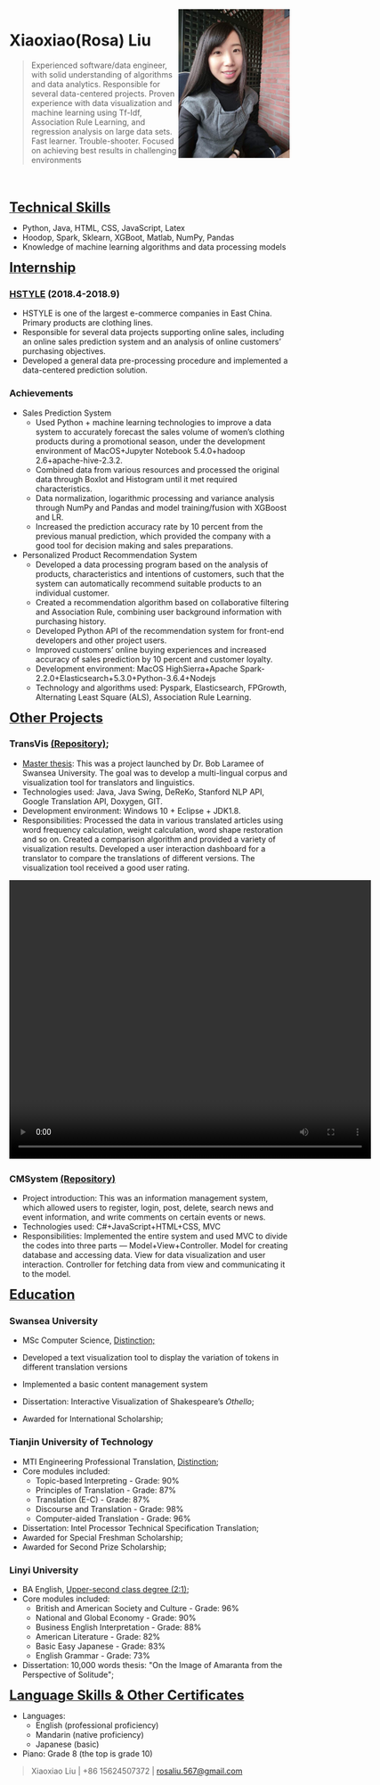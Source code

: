 
<img src="image/Xiaoxiao.jpg" alt="Interpretation" width="200px" align="right">

# Xiaoxiao(Rosa) Liu #


> Experienced software/data engineer, with solid understanding of algorithms and data analytics. Responsible for several data-centered projects. Proven experience with data visualization and machine learning using Tf-Idf, Association Rule Learning, and regression analysis on large data sets. Fast learner. Trouble-shooter. Focused on achieving best results in challenging environments


<br><br>

<a class="Experience" style="text-decoration:underline"><font size="5"><b>Technical Skills</b></font></a>

* Python, Java, HTML, CSS, JavaScript, Latex
* Hoodop, Spark, Sklearn, XGBoot, Matlab, NumPy, Pandas  
* Knowledge of machine learning algorithms and data processing models 

<a class="Experience" style="text-decoration:underline"><font size="5"><b>Internship</b></font></a>

### [HSTYLE](https://handuyishe.world.tmall.com/) (2018.4-2018.9)

* HSTYLE is one of the largest e-commerce companies in East China. Primary products are clothing lines. 
* Responsible for several data projects supporting online sales, including an online sales prediction system and an analysis of online customers’ purchasing objectives.
* Developed a general data pre-processing procedure and implemented a data-centered prediction solution.

### Achievements
* Sales Prediction System
    - Used Python + machine learning technologies to improve a data system to accurately forecast the sales volume of women’s clothing products during a promotional season, under the development environment of MacOS+Jupyter Notebook 5.4.0+hadoop 2.6+apache-hive-2.3.2. 
    - Combined data from various resources and processed the original data through Boxlot and Histogram until it met required characteristics. 
    - Data normalization, logarithmic processing and variance analysis through NumPy and Pandas and model training/fusion with XGBoost and LR. 
    - Increased the prediction accuracy rate by 10 percent from the previous manual prediction, which provided the company with a good tool for decision making and sales preparations. 
* Personalized Product Recommendation System
    - Developed a data processing program based on the analysis of products, characteristics and intentions of customers, such that the system can automatically recommend suitable products to an individual customer. 
    - Created a recommendation algorithm based on collaborative filtering and Association Rule, combining user background information with purchasing history. 
    - Developed Python API of the recommendation system for front-end developers and other project users. 
    - Improved customers’ online buying experiences and increased accuracy of sales prediction by 10 percent and customer loyalty.  
    - Development environment: MacOS	HighSierra+Apache Spark-2.2.0+Elasticsearch+5.3.0+Python-3.6.4+Nodejs
    - Technology and algorithms used: Pyspark, Elasticsearch, FPGrowth, Alternating Least Square (ALS), Association Rule Learning. 

<a class="Experience" style="text-decoration:underline"><font size="5"><b>Other Projects</b></font></a>

### TransVis [(Repository)](https://github.com/Xiaoxiao-Liu/CSCM10);


* [Master thesis](https://github.com/Xiaoxiao-Liu/Thesis.git): This was a project launched by Dr. Bob Laramee of Swansea University. The goal was to develop a multi-lingual corpus and visualization tool for translators and linguistics.   
* Technologies used: Java, Java Swing, DeReKo, Stanford NLP API, Google Translation API, Doxygen, GIT.
* Development environment: Windows 10 + Eclipse + JDK1.8.
* Responsibilities: Processed the data in various translated articles using word frequency calculation, weight calculation, word shape restoration and so on. Created a comparison algorithm and provided a variety of visualization results. 
Developed a user interaction dashboard for a translator to compare the translations of different versions. The visualization tool received a good user rating.
<video src="Video/TransVis.mp4" width="650px" height="500px" controls="controls">
</video>

### CMSystem [(Repository)](https://github.com/Xiaoxiao-Liu/CMSystem)
* Project introduction: This was an information management system, which allowed users to register, login, post, delete, search news and event information, and write comments on certain events or news.  
* Technologies used: C#+JavaScript+HTML+CSS, MVC 
* Responsibilities: Implemented the entire system and used MVC to divide the codes into three parts — Model+View+Controller. Model for creating database and accessing data. View for data visualization and user interaction. Controller for fetching data from view and communicating it to the model. 


<a class="Experience" style="text-decoration:underline"><font size="5"><b>Education</b></font></a>

### Swansea University ###

* MSc Computer Science, <a class="myclass" style="text-decoration:underline"> Distinction;</a>

* Developed a text visualization tool to display the variation of tokens in different translation versions

* Implemented a basic content management system

* Dissertation: Interactive Visualization of Shakespeare’s _Othello_;
* Awarded for International Scholarship;

### Tianjin University of Technology ###

* MTI Engineering Professional Translation, <a class="myclass" style="text-decoration:underline">Distinction</a>;
* Core modules included:
  * Topic-based Interpreting - Grade: 90%
  * Principles of Translation - Grade: 87%
  * Translation (E-C) - Grade: 87%
  * Discourse and Translation - Grade: 98%
  * Computer-aided Translation - Grade: 96%
* Dissertation: Intel Processor Technical Specification Translation;
* Awarded for Special Freshman Scholarship;
* Awarded for Second Prize Scholarship;

### Linyi University ###

* BA English, <a class="myclass" style="text-decoration:underline">Upper-second class degree (2:1)</a>;
* Core modules included:
  * British and American Society and Culture - Grade: 96%
  * National and Global Economy - Grade: 90%
  * Business English Interpretation - Grade: 88%
  * American Literature - Grade: 82%
  * Basic Easy Japanese - Grade: 83%
  * English Grammar - Grade: 73%
* Dissertation: 10,000 words thesis: "On the Image of Amaranta from the Perspective of Solitude";


<a class="Experience" style="text-decoration:underline"><font size="5"><b>Language Skills & Other Certificates</b></font></a>

* Languages:
  * English (professional proficiency)
  * Mandarin (native proficiency)
  * Japanese (basic) 
* Piano: Grade 8 (the top is grade 10)

> Xiaoxiao Liu |  +86 15624507372 | rosaliu.567@gmail.com
